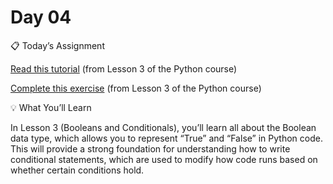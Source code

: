 # Day 04

📋 Today’s Assignment

[Read this tutorial]() (from Lesson 3 of the Python course)

[Complete this exercise]() (from Lesson 3 of the Python course)


💡 What You’ll Learn

In Lesson 3 (Booleans and Conditionals), you’ll learn all about the Boolean data type, which allows you to represent “True” and “False” in Python code. This will provide a strong foundation for understanding how to write conditional statements, which are used to modify how code runs based on whether certain conditions hold.
